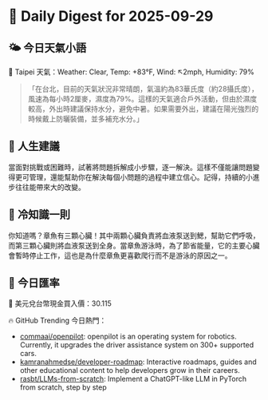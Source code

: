 # 🌅 Daily Digest for 2025-09-29

## 🌤️ 今日天氣小語
📍 Taipei 天氣：Weather: Clear, Temp: +83°F, Wind: ↖2mph, Humidity: 79%
> 「在台北，目前的天氣狀況非常晴朗，氣溫約為83華氏度（約28攝氏度），風速為每小時2厘麥，濕度為79%。這樣的天氣適合戶外活動，但由於濕度較高，外出時建議保持水分，避免中暑。如果需要外出，建議在陽光強烈的時候戴上防曬裝備，並多補充水分。」

## 💬 人生建議
當面對挑戰或困難時，試著將問題拆解成小步驟，逐一解決。這樣不僅能讓問題變得更可管理，還能幫助你在解決每個小問題的過程中建立信心。記得，持續的小進步往往能帶來大的改變。

## 🧠 冷知識一則
你知道嗎？章魚有三顆心臟！其中兩顆心臟負責將血液泵送到鰓，幫助它們呼吸，而第三顆心臟則將血液泵送到全身。當章魚游泳時，為了節省能量，它的主要心臟會暫時停止工作，這也是為什麼章魚更喜歡爬行而不是游泳的原因之一。
## 💱 今日匯率
💱 美元兌台幣現金買入價：30.115

🔥 GitHub Trending 今日熱門：
- [commaai/openpilot](https://github.com/commaai/openpilot): openpilot is an operating system for robotics. Currently, it upgrades the driver assistance system on 300+ supported cars.
- [kamranahmedse/developer-roadmap](https://github.com/kamranahmedse/developer-roadmap): Interactive roadmaps, guides and other educational content to help developers grow in their careers.
- [rasbt/LLMs-from-scratch](https://github.com/rasbt/LLMs-from-scratch): Implement a ChatGPT-like LLM in PyTorch from scratch, step by step

